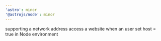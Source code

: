 ```yaml
---
'astro': minor
'@astrojs/node': minor 
---
```


supporting a network address access a website when an user set host = true in Node environment
